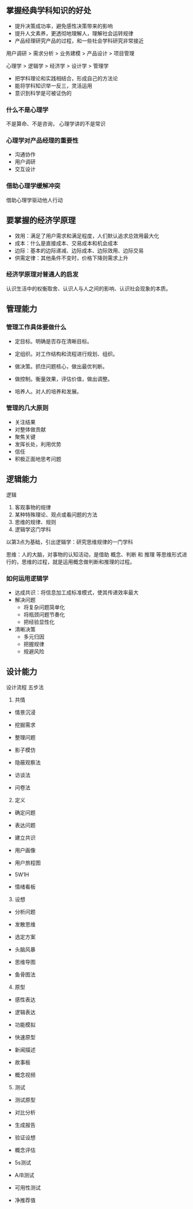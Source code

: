 ## 掌握经典学科知识的好处

* 提升决策成功率，避免感性决策带来的影响
* 提升人文素养，更透彻地理解人，理解社会运转规律
* 产品经理研究产品的过程，和一些社会学科研究非常接近

用户调研 > 需求分析 > 业务建模 > 产品设计 > 项目管理

心理学 > 逻辑学 > 经济学 > 设计学 > 管理学

- 把学科理论和实践相结合，形成自己的方法论
- 能将学科知识举一反三，灵活运用
- 意识到科学是可被证伪的

### 什么不是心理学

不是算命、不是咨询， 心理学讲的不是常识

### 心理学对产品经理的重要性

- 沟通协作
- 用户调研
- 交互设计

### 借助心理学缓解冲突

借助心理学驱动他人行动

## 要掌握的经济学原理

- 效用：满足了用户需求和满足程度，人们默认追求总效用最大化
- 成本：什么是直接成本、交易成本和机会成本
- 边际：基本的边际递减、边际成本、边际效用、边际交易
- 供需定律：其他条件不变时，价格下降则需求上升

### 经济学原理对普通人的启发

认识生活中的权衡取舍、认识人与人之间的影响、认识社会现象的本质。

## 管理能力

### 管理工作具体要做什么

- 定目标。明确是否存在清晰目标。

- 定组织。对工作结构和流程进行规划、组织。

- 做决策。抓住问题核心，做出最优判断。

- 做控制。衡量效果，评估价值，做出调整。

- 培养人。对人的培养和发展。

### 管理的几大原则

- 关注结果
- 对整体做贡献
- 聚焦关键
- 发挥长处，利用优势
- 信任
- 积极正面地思考问题

## 逻辑能力

逻辑

1. 客观事物的规律
2. 某种特殊理论、观点或看问题的方法
3. 思维的规律、规则
4. 逻辑学这门学科

以第3点为基础，引出逻辑学：研究思维规律的一门学科

思维：人的大脑，对事物的认知活动，是借助 概念、判断 和 推理 等思维形式进行的，思维的过程，就是运用概念做判断和推理的过程。

### 如何运用逻辑学

- 达成共识：将信息加工成标准模式，使其传递效率最大
- 解决问题
  - 将复杂问题简单化
  - 将瓶颈问题节奏化
  - 把经验显性化
- 清晰决策
  - 多元归因
  - 把握规律
  - 规避风险

## 设计能力

设计流程 五步法

1. 共情
  - 情景沉浸
  - 挖掘需求
  - 整理问题

- 影子模仿
- 隐蔽观察法
- 访谈法
- 问卷法

2. 定义
  - 确定问题
  - 表达问题
  - 建立共识

- 用户画像
- 用户旅程图
- 5W1H
- 情绪看板

3. 设想
  - 分析问题
  - 发散思维
  - 选定方案

- 头脑风暴
- 思维导图
- 鱼骨图法


4. 原型
  - 感性表达
  - 逻辑表达
  - 功能模拟

- 快速原型
- 新闻描述
- 故事板
- 概念视频

5. 测试
  - 测试原型
  - 对比分析
  - 生成报告
  - 验证设想

- 概念评估
- 5s测试
- A/B测试
- 可用性测试
- 净推荐值
